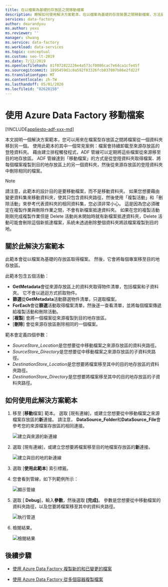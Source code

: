 ```yaml
---
title: 在以檔案為基礎的存放區之間移動檔案
description: 瞭解如何使用解決方案範本，在以檔案為基礎的存放裝置之間移動檔案，方法是使用 Azure Data Factory。
services: data-factory
author: dearandyxu
ms.author: yexu
ms.reviewer: ''
manager: shwang
ms.service: data-factory
ms.workload: data-services
ms.topic: conceptual
ms.custom: seo-lt-2019
ms.date: 7/12/2019
ms.openlocfilehash: 81f072822226e4a573cf0086cac7e64ca1cfe45f
ms.sourcegitcommit: 1895459d1c8a592f03326fcb037007b86e2fd22f
ms.translationtype: MT
ms.contentlocale: zh-TW
ms.lasthandoff: 05/01/2020
ms.locfileid: "82628158"
---
```

# <a name="move-files-with-azure-data-factory"></a>使用 Azure Data Factory 移動檔案

[!INCLUDE[appliesto-adf-xxx-md](includes/appliesto-adf-xxx-md.md)]

本文說明一個解決方案範本，您可以用來在檔案型存放區之間將檔案從一個資料夾移到另一個。 使用此範本的其中一個常見案例：檔案會持續卸載至來源存放區的登陸資料夾。 藉由建立排程觸發程式，ADF 管線可以定期將這些檔案從來源移至目的地存放區。  ADF 管線達到「移動檔案」的方式是從登陸資料夾取得檔案、將每個檔案複製到目的地存放區上的另一個資料夾，然後從來源存放區的登陸資料夾中刪除相同的檔案。

> [!NOTE]
> 請注意，此範本的設計目的是要移動檔案，而不是移動資料夾。  如果您想要藉由變更資料集來移動資料夾，使其只包含資料夾路徑，然後使用「複製活動」和「刪除活動」來參考代表資料夾的相同資料集，您必須非常小心。 這是因為您必須確定在複製作業與刪除作業之間，不會有新檔案抵達資料夾。 如果在您的複製活動剛剛完成複製作業但是 Delete 活動尚未開始時就有新檔案抵達資料夾，Delete 活動可能會刪除這個新抵達檔案，系統未透過刪除整個資料夾將該檔案複製到目的地。

## <a name="about-this-solution-template"></a>關於此解決方案範本

此範本會從以檔案為基礎的存放區取得檔案。 然後，它會將每個專案移至目的地存放區。

此範本包含五個活動：
- **GetMetadata**會從來源存放區上的資料夾取得物件清單，包括檔案和子資料夾。 它不會以遞迴方式抓取物件。 
- **篩選**從**GetMetadata**活動篩選物件清單，只選取檔案。 
- **ForEach**會從**篩選**活動取得檔案清單，然後逐一查看清單，並將每個檔案傳遞給複製活動和刪除活動。
- [**複製**] 會將一個檔案從來源複製到目的地存放區。
- [**刪除**] 會從來源存放區刪除相同的一個檔案。

範本會定義四個參數：
- *SourceStore_Location*是您想要從中移動檔案之來源存放區的資料夾路徑。 
- *SourceStore_Directory*是您想要從中移動檔案之來源存放區的子資料夾路徑。
- *DestinationStore_Location*是您想要將檔案移至其中的目的地存放區的資料夾路徑。 
- *DestinationStore_Directory*是您想要將檔案移至其中的目的地存放區的子資料夾路徑。

## <a name="how-to-use-this-solution-template"></a>如何使用此解決方案範本

1. 移至 [**移動**檔案] 範本。 選取 [現有連線]，或建立您想要從中移動檔案之來源檔案存放區的**新**連接。 請注意， **DataSource_Folder**和**DataSource_File**會參考您的來源檔案存放區的相同連接。

    ![建立與來源的新連線](media/solution-template-move-files/move-files1.png)

2. 選取 [現有連線]，或建立您想要將檔案移至目的地檔案存放區的**新**連接。

    ![建立與目的地的新連線](media/solution-template-move-files/move-files2.png)

3. 選取 [**使用此範本**] 索引標籤。
    
4. 您會看到管線，如下列範例所示：

    ![顯示管線](media/solution-template-move-files/move-files4.png)

5. 選取 [ **Debug**]，輸入**參數**，然後選取 **[完成]**。   參數是您想要從中移動檔案的資料夾路徑，以及您要將檔案移至其中的資料夾路徑。 

    ![執行管道](media/solution-template-move-files/move-files5.png)

6. 檢閱結果。

    ![檢閱結果](media/solution-template-move-files/move-files6.png)

## <a name="next-steps"></a>後續步驟

- [使用 Azure Data Factory 複製新的和已變更的檔案](solution-template-copy-new-files-lastmodifieddate.md)

- [使用 Azure Data Factory 從多個容器複製檔案](solution-template-copy-files-multiple-containers.md)
